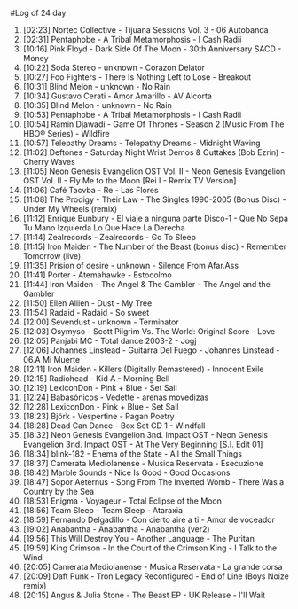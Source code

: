 #Log of 24 day

1. [02:23] Nortec Collective - Tijuana Sessions Vol. 3 - 06 Autobanda
1. [02:31] Pentaphobe - A Tribal Metamorphosis - I Cash Radii
1. [10:16] Pink Floyd - Dark Side Of The Moon - 30th Anniversary SACD - Money
1. [10:22] Soda Stereo - unknown - Corazon Delator
1. [10:27] Foo Fighters - There Is Nothing Left to Lose - Breakout
1. [10:31] Blind Melon - unknown - No Rain
1. [10:34] Gustavo Cerati - Amor Amarillo - AV Alcorta
1. [10:35] Blind Melon - unknown - No Rain
1. [10:53] Pentaphobe - A Tribal Metamorphosis - I Cash Radii
1. [10:54] Ramin Djawadi - Game Of Thrones - Season 2 (Music From The HBO® Series) - Wildfire
1. [10:57] Telepathy Dreams - Telepathy Dreams - Midnight Waving
1. [11:02] Deftones - Saturday Night Wrist Demos & Outtakes (Bob Ezrin) - Cherry Waves
1. [11:05] Neon Genesis Evangelion OST Vol. II - Neon Genesis Evangelion OST Vol. II - Fly Me to the Moon [Rei I - Remix TV Version]
1. [11:06] Café Tacvba - Re - Las Flores
1. [11:08] The Prodigy - Their Law - The Singles 1990-2005 (Bonus Disc) - Under My Wheels (remix)
1. [11:12] Enrique Bunbury - El viaje a ninguna parte Disco-1 - Que No Sepa Tu Mano Izquierda Lo Que Hace La Derecha
1. [11:14] Zealrecords - Zealrecords - Go To Sleep
1. [11:15] Iron Maiden - The Number of the Beast (bonus disc) - Remember Tomorrow (live)
1. [11:35] Prision of desire - unknown - Silence From Afar.Ass
1. [11:41] Porter - Atemahawke - Estocolmo
1. [11:44] Iron Maiden - The Angel & The Gambler - The Angel and the Gambler
1. [11:50] Ellen Allien - Dust - My Tree
1. [11:54] Radaid - Radaid - So sweet
1. [12:00] Sevendust - unknown - Terminator
1. [12:03] Osymyso - Scott Pilgrim Vs. The World: Original Score - Love
1. [12:05] Panjabi MC - Total dance 2003-2 - Jogj
1. [12:06] Johannes Linstead - Guitarra Del Fuego - Johannes Linstead - 06.A Mi Muerte
1. [12:11] Iron Maiden - Killers (Digitally Remastered) - Innocent Exile
1. [12:15] Radiohead - Kid A - Morning Bell
1. [12:19] LexiconDon - Pink + Blue - Set Sail
1. [12:24] Babasónicos - Vedette - arenas movedizas
1. [12:28] LexiconDon - Pink + Blue - Set Sail
1. [18:23] Björk - Vespertine - Pagan Poetry
1. [18:28] Dead Can Dance - Box Set CD 1 - Windfall
1. [18:32] Neon Genesis Evangelion 3nd. Impact OST - Neon Genesis Evangelion 3nd. Impact OST - At The Very Beginning [S.I. Edit 01]
1. [18:34] blink-182 - Enema of the State - All the Small Things
1. [18:37] Camerata Mediolanense - Musica Reservata - Esecuzione
1. [18:42] Marble Sounds - Nice Is Good - Good Occasions
1. [18:47] Sopor Aeternus - Song From The Inverted Womb - There Was a Country by the Sea
1. [18:53] Enigma - Voyageur - Total Eclipse of the Moon
1. [18:56] Team Sleep - Team Sleep - Ataraxia
1. [18:59] Fernando Delgadillo - Con cierto aire a ti - Amor de voceador
1. [19:02] Anabantha - Anabantha - Anabantha (ver2)
1. [19:56] This Will Destroy You - Another Language - The Puritan
1. [19:59] King Crimson - In the Court of the Crimson King - I Talk to the Wind
1. [20:05] Camerata Mediolanense - Musica Reservata - La grande corsa
1. [20:09] Daft Punk - Tron Legacy Reconfigured - End of Line (Boys Noize remix)
1. [20:15] Angus & Julia Stone - The Beast EP - UK Release - I'll Wait

